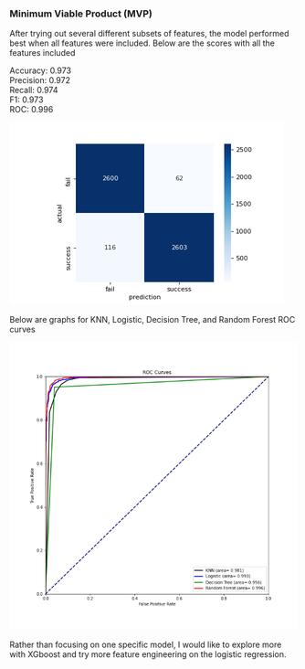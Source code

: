 ### Minimum Viable Product (MVP)


After trying out several different subsets of features, the model performed best when all features were included. Below are the scores with all the features included

 Accuracy: 0.973 \
 Precision: 0.972 \
 Recall: 0.974 \
 F1: 0.973 \
 ROC: 0.996 
 
![Image of Confusion Matrix - All Features Included](https://github.com/munwonjj/Classification_Project/blob/main/confusion_matrix_graph.png)




Below are graphs for KNN, Logistic, Decision Tree, and Random Forest ROC curves

![Image of various ROC curves](https://github.com/munwonjj/Classification_Project/blob/main/all_ROC_curves.png)

Rather than focusing on one specific model, I would like to explore more with XGboost and try more feature engineering on the logistic regression.
